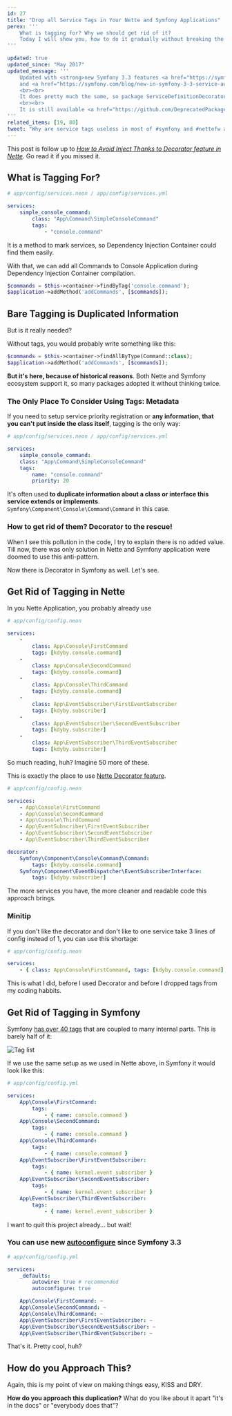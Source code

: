 ```yaml
---
id: 27
title: "Drop all Service Tags in Your Nette and Symfony Applications"
perex: '''
    What is tagging for? Why we should get rid of it?
    Today I will show you, how to do it gradually without breaking the application.
'''

updated: true
updated_since: "May 2017"
updated_message: '''
    Updated with <strong>new Symfony 3.3 features <a href="https://symfony.com/blog/new-in-symfony-3-3-simpler-service-configuration">class based service naming, <code>_instanceof</code> configuration</a>
    and <a href="https://symfony.com/blog/new-in-symfony-3-3-service-autoconfiguration">autoconfiguration</a></strong> (plus PHP 7).
    <br><br>
    It does pretty much the same, so package ServiceDefinitionDecorator for Symfony was deprecated.
    <br><br>
    It is still available <a href="https://github.com/DeprecatedPackages/ServiceDefinitionDecorator">here for inspiration</a> though.
'''
related_items: [19, 80]
tweet: "Why are service tags useless in most of #symfony and #nettefw apps? #di"
---
```


This post is follow up to *[How to Avoid Inject Thanks to Decorator feature in Nette](/blog/2016/12/24/how-to-avoid-inject-thanks-to-decorator-feature-in-nette/)*. Go read it if you missed it.


## What is Tagging For?

```yaml
# app/config/services.neon / app/config/services.yml

services:
    simple_console_command:
        class: "App\Command\SimpleConsoleCommand"
        tags:
            - "console.command"
```

It is a method to mark services, so Dependency Injection Container could find them easily.

With that, we can add all Commands to Console Application during Dependency Injection Container compilation.

```php
$commands = $this->container->findByTag('console.command');
$application->addMethod('addCommands', [$commands]);
```

## Bare Tagging is Duplicated Information

But is it really needed?

Without tags, you would probably write something like this:

```php
$commands = $this->container->findAllByType(Command::class);
$application->addMethod('addCommands', [$commands]);
```

**But it's here, because of historical reasons**. Both Nette and Symfony ecosystem support it, so many packages adopted
it without thinking twice.



### The Only Place To Consider Using Tags: Metadata

If you need to setup service priority registration or **any information, that you can't put inside the class
itself**, tagging is the only way:

```yaml
# app/config/services.neon / app/config/services.yml

services:
    simple_console_command:
    class: "App\Command\SimpleConsoleCommand"
    tags:
        name: "console.command"
        priority: 20
```

It's often used **to duplicate information about a class or interface this service extends or implements**. `Symfony\Component\Console\Command\Command` in this case.


### How to get rid of them? Decorator to the rescue!

When I see this pollution in the code, I try to explain there is no added value. Till now, there was only solution in
Nette and Symfony application were doomed to use this anti-pattern.

Now there is Decorator in Symfony as well. Let's see.


## Get Rid of Tagging in Nette

In you Nette Application, you probably already use

```yaml
# app/config/config.neon

services:
    -
        class: App\Console\FirstCommand
        tags: [kdyby.console.command]
    -
        class: App\Console\SecondCommand
        tags: [kdyby.console.command]
    -
        class: App\Console\ThirdCommand
        tags: [kdyby.console.command]
    -
        class: App\EventSubscriber\FirstEventSubscriber
        tags: [kdyby.subscriber]
    -
        class: App\EventSubscriber\SecondEventSubscriber
        tags: [kdyby.subscriber]
    -
        class: App\EventSubscriber\ThirdEventSubscriber
        tags: [kdyby.subscriber]
```

So much reading, huh? Imagine 50 more of these.

This is exactly the place to use [Nette Decorator feature](/blog/2016/12/24/how-to-avoid-inject-thanks-to-decorator-feature-in-nette/).

```yaml
# app/config/config.neon

services:
    - App\Console\FirstCommand
    - App\Console\SecondCommand
    - App\Console\ThirdCommand
    - App\EventSubscriber\FirstEventSubscriber
    - App\EventSubscriber\SecondEventSubscriber
    - App\EventSubscriber\ThirdEventSubscriber

decorator:
    Symfony\Component\Console\Command\Command:
        tags: [kdyby.console.command]
    Symfony\Component\EventDispatcher\EventSubscriberInterface:
        tags: [kdyby.subscriber]
```

The more services you have, the more cleaner and readable code this approach brings.


### Minitip

If you don't like the decorator and don't like to one service take 3 lines of config instead of 1, you can use this
shortage:

```yaml
# app/config/config.neon

services:
    - { class: App\Console\FirstCommand, tags: [kdyby.console.command] }
```

This is what I did, before I used Decorator and before I dropped tags from my coding habbits.


## Get Rid of Tagging in Symfony

Symfony [has over 40 tags](https://symfony.com/doc/current/reference/dic_tags.html) that are coupled to many internal parts. This is barely half of it:

<img src="/assets/images/posts/2017/decorator/symfony-tags-half.png" class="img-thumbnail" alt="Tag list">

If we use the same setup as we used in Nette above, in Symfony it would look like this:

```yaml
# app/config/config.yml

services:
    App\Console\FirstCommand:
        tags:
            - { name: console.command }
    App\Console\SecondCommand:
        tags:
            - { name: console.command }
    App\Console\ThirdCommand:
        tags:
            - { name: console.command }
    App\EventSubscriber\FirstEventSubscriber:
        tags:
            - { name: kernel.event_subscriber }
    App\EventSubscriber\SecondEventSubscriber:
        tags:
            - { name: kernel.event_subscriber }
    App\EventSubscriber\ThirdEventSubscriber:
        tags:
            - { name: kernel.event_subscriber }
```

I want to quit this project already... but wait!

### You can use new [autoconfigure](https://symfony.com/blog/new-in-symfony-3-3-service-autoconfiguration) since Symfony 3.3

```yaml
# app/config/config.yml

services:
    _defaults:
        autowire: true # recommended
        autoconfigure: true

    App\Console\FirstCommand: ~
    App\Console\SecondCommand: ~
    App\Console\ThirdCommand: ~
    App\EventSubscriber\FirstEventSubscriber: ~
    App\EventSubscriber\SecondEventSubscriber: ~
    App\EventSubscriber\ThirdEventSubscriber: ~
```

That's it. Pretty cool, huh?


## How do you Approach This?

Again, this is my point of view on making things easy, KISS and DRY.

**How do you approach this duplication?** What do you like about it apart "it's in the docs" or "everybody does that"?
